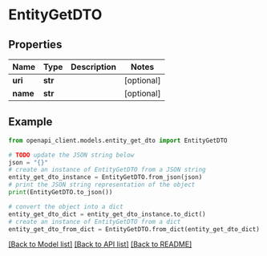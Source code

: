 # EntityGetDTO


## Properties

Name | Type | Description | Notes
------------ | ------------- | ------------- | -------------
**uri** | **str** |  | [optional] 
**name** | **str** |  | [optional] 

## Example

```python
from openapi_client.models.entity_get_dto import EntityGetDTO

# TODO update the JSON string below
json = "{}"
# create an instance of EntityGetDTO from a JSON string
entity_get_dto_instance = EntityGetDTO.from_json(json)
# print the JSON string representation of the object
print(EntityGetDTO.to_json())

# convert the object into a dict
entity_get_dto_dict = entity_get_dto_instance.to_dict()
# create an instance of EntityGetDTO from a dict
entity_get_dto_from_dict = EntityGetDTO.from_dict(entity_get_dto_dict)
```
[[Back to Model list]](../README.md#documentation-for-models) [[Back to API list]](../README.md#documentation-for-api-endpoints) [[Back to README]](../README.md)



